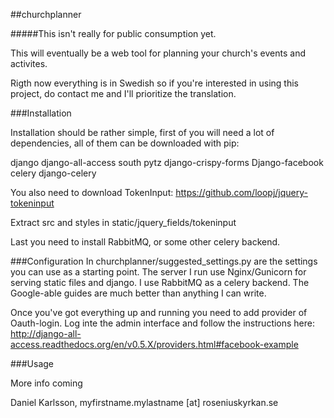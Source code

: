 ##churchplanner

#####This isn't really for public consumption yet.

This will eventually be a web tool for planning your church's events and activites.

Rigth now everything is in Swedish so if you're interested in using this project, 
do contact me and I'll prioritize the translation. 

###Installation

Installation should be rather simple, first of you will need a lot of dependencies, all of them can be downloaded with pip:

django
django-all-access
south
pytz
django-crispy-forms
Django-facebook
celery
django-celery

You also need to download TokenInput: 
https://github.com/loopj/jquery-tokeninput 

Extract src and styles in static/jquery_fields/tokeninput

Last you need to install RabbitMQ, or some other celery backend.

###Configuration
In churchplanner/suggested_settings.py are the settings you can use as a starting point. The server I run
use Nginx/Gunicorn for serving static files and django. I use RabbitMQ as a celery backend. The Google-able
guides are much better than anything I can write.

Once you've got everything up and running you need to add provider of Oauth-login. Log inte the admin interface 
and follow the instructions here: http://django-all-access.readthedocs.org/en/v0.5.X/providers.html#facebook-example

###Usage

More info coming

Daniel Karlsson, myfirstname.mylastname [at] roseniuskyrkan.se
